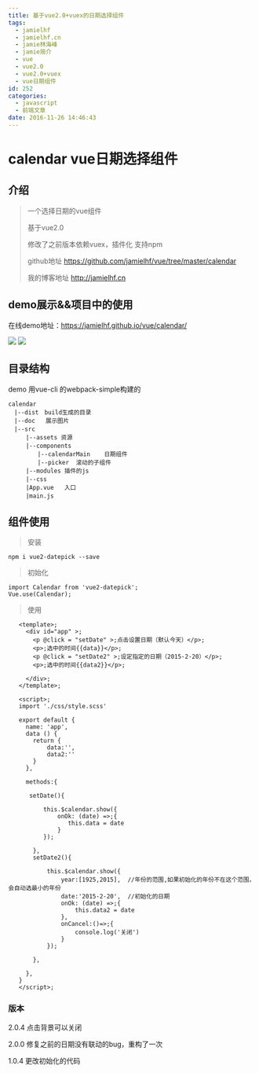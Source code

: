 ```yaml
---
title: 基于vue2.0+vuex的日期选择组件
tags:
  - jamielhf
  - jamielhf.cn
  - jamie林海峰
  - jamie简介
  - vue
  - vue2.0
  - vue2.0+vuex
  - vue日期组件
id: 252
categories:
  - javascript
  - 前端文章
date: 2016-11-26 14:46:43
---
```


# calendar vue日期选择组件

## 介绍

> 一个选择日期的vue组件
> 
>   基于vue2.0
> 
>   修改了之前版本依赖vuex，插件化  支持npm
> 
>   github地址 https://github.com/jamielhf/vue/tree/master/calendar
> 
>   我的博客地址 http://jamielhf.cn

## demo展示&amp;&amp;项目中的使用

在线demo地址：https://jamielhf.github.io/vue/calendar/

![](http://upload-images.jianshu.io/upload_images/3652052-623d4dc0a7d3e077.gif?imageMogr2/auto-orient/strip)
![](http://upload-images.jianshu.io/upload_images/3652052-051c7c9bc6d96b2e.png?imageMogr2/auto-orient/strip%7CimageView2/2/w/1240)

## 目录结构

demo 用vue-cli 的webpack-simple构建的

```
calendar
　|--dist　build生成的目录
　|--doc   展示图片
　|--src
　　　|--assets 资源
　　　|--components
　　　　　|--calendarMain    日期组件
　　　　　|--picker  滚动的子组件
     |--modules 插件的js
　　　|--css
　　　|App.vue   入口
　　　|main.js   
```

## 组件使用

> 安装

```
npm i vue2-datepick --save
```

> 初始化

```
import Calendar from 'vue2-datepick';
Vue.use(Calendar);
```

> 使用

```
   <template>;
     <div id="app" >;
       <p @click = "setDate" >;点击设置日期（默认今天）</p>;
       <p>;选中的时间{{data}}</p>;
       <p @click = "setDate2" >;设定指定的日期（2015-2-20）</p>;
       <p>;选中的时间{{data2}}</p>;

     </div>;
   </template>;

   <script>;
   import './css/style.scss'

   export default {
     name: 'app',
     data () {
       return {
           data:'',
           data2:''
       }
     },

     methods:{

      setDate(){

          this.$calendar.show({
              onOk: (date) =>;{
                 this.data = date
              }
          });

       },
       setDate2(){

           this.$calendar.show({
               year:[1925,2015],  //年份的范围,如果初始化的年份不在这个范围，会自动选最小的年份
               date:'2015-2-20',  //初始化的日期
               onOk: (date) =>;{
                   this.data2 = date
               },
               onCancel:()=>;{
                   console.log('关闭')
               }
           });

       },

     },
   }
   </script>;

```

### 版本

2.0.4 点击背景可以关闭

2.0.0 修复之前的日期没有联动的bug，重构了一次

1.0.4 更改初始化的代码